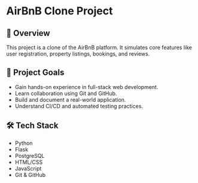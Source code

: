 # AirBnB Clone Project

## 🧠 Overview
This project is a clone of the AirBnB platform. It simulates core features like user registration, property listings, bookings, and reviews.

## 🎯 Project Goals
- Gain hands-on experience in full-stack web development.
- Learn collaboration using Git and GitHub.
- Build and document a real-world application.
- Understand CI/CD and automated testing practices.

## 🛠 Tech Stack
- Python
- Flask
- PostgreSQL
- HTML/CSS
- JavaScript
- Git & GitHub

